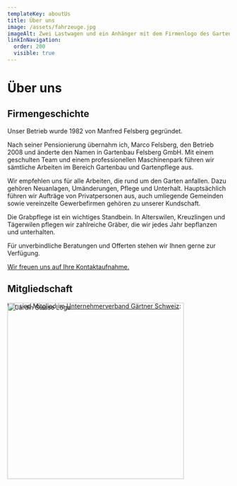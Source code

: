 ```yaml
---
templateKey: aboutUs
title: Über uns
image: /assets/fahrzeuge.jpg
imageAlt: Zwei Lastwagen und ein Anhänger mit dem Firmenlogo des Gartenbau Felsbergs
linkInNavigation:
  order: 200
  visible: true
---
```


# Über uns

## Firmengeschichte

Unser Betrieb wurde 1982 von Manfred Felsberg gegründet.

Nach seiner Pensionierung übernahm ich, Marco Felsberg, den Betrieb 2008 und änderte den Namen in Gartenbau Felsberg GmbH. Mit einem geschulten Team und einem professionellen Maschinenpark führen wir sämtliche Arbeiten im Bereich Gartenbau und Gartenpflege aus.

Wir empfehlen uns für alle Arbeiten, die rund um den Garten anfallen. Dazu gehören Neuanlagen, Umänderungen, Pflege und Unterhalt. Hauptsächlich führen wir Aufträge von Privatpersonen aus, auch umliegende Gemeinden sowie vereinzelte Gewerbefirmen gehören zu unserer Kundschaft.

Die Grabpflege ist ein wichtiges Standbein. In Alterswilen, Kreuzlingen und Tägerwilen pflegen wir zahlreiche Gräber, die wir jedes Jahr bepflanzen und unterhalten.

Für unverbindliche Beratungen und Offerten stehen wir Ihnen gerne zur Verfügung.

[Wir freuen uns auf Ihre Kontaktaufnahme.](/kontakt)

## Mitgliedschaft

Wir sind Mitglied im <a href="https://www.jardinsuisse.ch/" target="_blank" rel="noopener noreferrer">Unternehmerverband Gärtner Schweiz</a>:

<a href="https://www.jardinsuisse.ch/" target="_blank" rel="noopener noreferrer"><img src="/assets/Mitglied_dt_RGB_compressed.svg" style="width: 400px; margin-top: -30px;" alt="Jardin Suisse Logo" title="Jardin Suisse" /></a>
